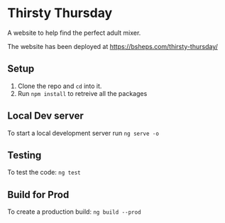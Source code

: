 # Thirsty Thursday
A website to help find the perfect adult mixer.

The website has been deployed at https://bsheps.com/thirsty-thursday/

## Setup
1. Clone the repo and `cd` into it.
2. Run `npm install` to retreive all the packages

## Local Dev server
To start a local development server run `ng serve -o`

## Testing
To test the code: `ng test`

## Build for Prod
To create a production build: `ng build --prod`
